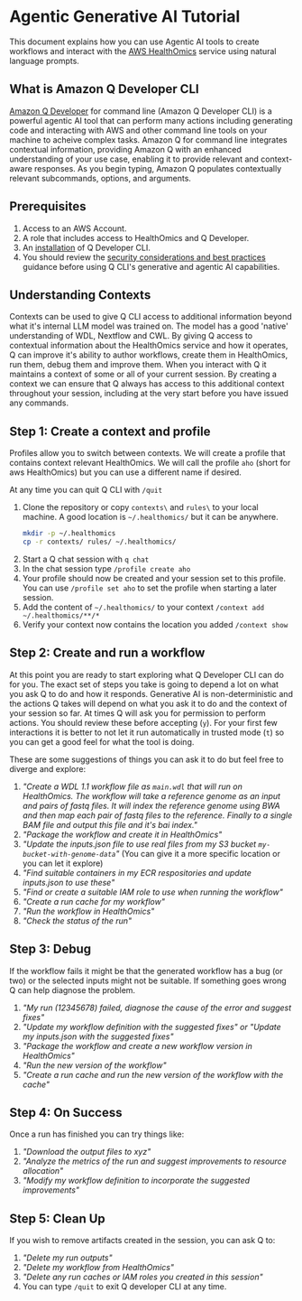 # Agentic Generative AI Tutorial

This document explains how you can use Agentic AI tools to create workflows and interact with the [AWS HealthOmics](https://docs.aws.amazon.com/omics/latest/dev/what-is-healthomics.html) service using natural language prompts.

## What is Amazon Q Developer CLI
[Amazon Q Developer](https://docs.aws.amazon.com/amazonq/latest/qdeveloper-ug/what-is.html) for command line (Amazon Q Developer CLI) is a powerful agentic AI tool that can perform many actions including generating code and interacting with AWS and other command line tools on your machine to acheive complex tasks. Amazon Q for command line integrates contextual information, providing Amazon Q with an enhanced understanding of your use case, enabling it to provide relevant and context-aware responses. As you begin typing, Amazon Q populates contextually relevant subcommands, options, and arguments.

## Prerequisites
1. Access to an AWS Account.
2. A role that includes access to HealthOmics and Q Developer.
3. An [installation](https://docs.aws.amazon.com/amazonq/latest/qdeveloper-ug/command-line-installing.html) of Q Developer CLI.
4. You should review the [security considerations and best practices](https://docs.aws.amazon.com/amazonq/latest/qdeveloper-ug/command-line-chat-security.html) guidance before using Q CLI's generative and agentic AI capabilities.

## Understanding Contexts
Contexts can be used to give Q CLI access to additional information beyond what it's internal LLM model was trained on. The model has a good 'native' understanding of WDL, Nextflow and CWL. By giving Q access to contextual information about the HealthOmics service and how it operates, Q can improve it's ability to author workflows, create them in HealthOmics, run them, debug them and improve them. When you interact with Q it maintains a context of some or all of your current session. By creating a context we can ensure that Q always has access to this additional context throughout your session, including at the very start before you have issued any commands.

## Step 1: Create a context and profile
Profiles allow you to switch between contexts. We will create a profile that contains context relevant HealthOmics. We will call the profile `aho` (short for aws HealthOmics) but you can use a different name if desired.

At any time you can quit Q CLI with `/quit`

1. Clone the repository or copy `contexts\` and `rules\` to your local machine. A good location is `~/.healthomics/` but it can be anywhere.
   ```bash
   mkdir -p ~/.healthomics
   cp -r contexts/ rules/ ~/.healthomics/
   ```
2. Start a Q chat session with `q chat`
3. In the chat session type `/profile create aho`
4. Your profile should now be created and your session set to this profile. You can use `/profile set aho` to set the profile when starting a later session.
5. Add the content of `~/.healthomics/` to your context `/context add ~/.healthomics/**/*`
6. Verify your context now contains the location you added `/context show`


## Step 2: Create and run a workflow
At this point you are ready to start exploring what Q Developer CLI can do for you. The exact set of steps you take is going to depend a lot on what you ask Q to do and how it responds. Generative AI is non-deterministic and the actions Q takes will depend on what you ask it to do and the context of your session so far. At times Q will ask you for permission to perform actions. You should review these before accepting (`y`). For your first few interactions it is better to not let it run automatically in trusted mode (`t`) so you can get a good feel for what the tool is doing.

These are some suggestions of things you can ask it to do but feel free to diverge and explore:
1. *"Create a WDL 1.1 workflow file as `main.wdl` that will run on HealthOmics. The workflow will take a reference genome as an input and pairs of fastq files. It will index the reference genome using BWA and then map each pair of fastq files to the reference. Finally to a single BAM file and output this file and it's bai index."*
2. *"Package the workflow and create it in HealthOmics"*
3. *"Update the inputs.json file to use real files from my S3 bucket `my-bucket-with-genome-data`"* (You can give it a more specific location or you can let it explore)
4. *"Find suitable containers in my ECR respositories and update inputs.json to use these"*
5. *"Find or create a suitable IAM role to use when running the workflow"*
6. *"Create a run cache for my workflow"*
7. *"Run the workflow in HealthOmics"*
8. *"Check the status of the run"*

## Step 3: Debug
If the workflow fails it might be that the generated workflow has a bug (or two) or the selected inputs might not be suitable. If something goes wrong Q can help diagnose the problem.

1. *"My run (12345678) failed, diagnose the cause of the error and suggest fixes"*
2. *"Update my workflow definition with the suggested fixes" or "Update my inputs.json with the suggested fixes"*
3. *"Package the workflow and create a new workflow version in HealthOmics"*
4. *"Run the new version of the workflow"*
5. *"Create a run cache and run the new version of the workflow with the cache"*

## Step 4: On Success
Once a run has finished you can try things like:

1. *"Download the output files to xyz"*
2. *"Analyze the metrics of the run and suggest improvements to resource allocation"*
3. *"Modify my workflow definition to incorporate the suggested improvements"*

## Step 5: Clean Up
If you wish to remove artifacts created in the session, you can ask Q to:

1. *"Delete my run outputs"*
2. *"Delete my workflow from HealthOmics"*
3. *"Delete any run caches or IAM roles you created in this session"*
4. You can type `/quit` to exit Q developer CLI at any time.

